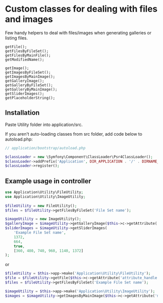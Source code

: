 # Custom classes for dealing with files and images

Few handy helpers to deal with files/images when generating galleries or listing files.

```
getFile();
getFilesByFileSet();
getFilesByMainFile();
getModifiedName();

getImage();
getImagesByFileSet();
getImagesByMainImage();
getGalleryImage();
getGalleryByFileSet();
getGalleryByMainImage();
getSliderImages();
getPlaceholderString();
```

## Installation

Paste Utility folder into application/src.

If you aren't auto-loading classes from src folder, add code below to autoload.php:

```php
// application/bootstrap/autoload.php

$classLoader = new \Symfony\Component\ClassLoader\Psr4ClassLoader();
$classLoader->addPrefix('Application', DIR_APPLICATION . '/' . DIRNAME_CLASSES);
$classLoader->register();
```

## Example usage in controller

```php
use Application\Utility\FileUtility;
use Application\Utility\ImageUtility;
        
$fileUtility = new FileUtility();
$files = $fileUtility->getFilesByFileSet('File Set name');

$imageUtility = new ImageUtility();
$galleryImage = $imageUtility->getGalleryImage($this->c->getAttribute('thumbnail'), 100, 200, true);
$sliderImages = $imageUtility->getSliderImages(
    'Example File Set name',
    1372,
    664,
    true,
    [360, 480, 740, 960, 1140, 1372]
);
```

or

```php
$fileUtility = $this->app->make('Application\Utility\FileUtility');
$file = $fileUtility->getFile($this->c->getAttribute('attribute_handle'));
$files = $fileUtility->getFilesByFileSet('Example File Set name');

$imageUtility = $this->app->make('Application\Utility\ImageUtility');
$images = $imageUtility->getImagesByMainImage($this->c->getAttribute('main_image'), 100, 200, true);
```
